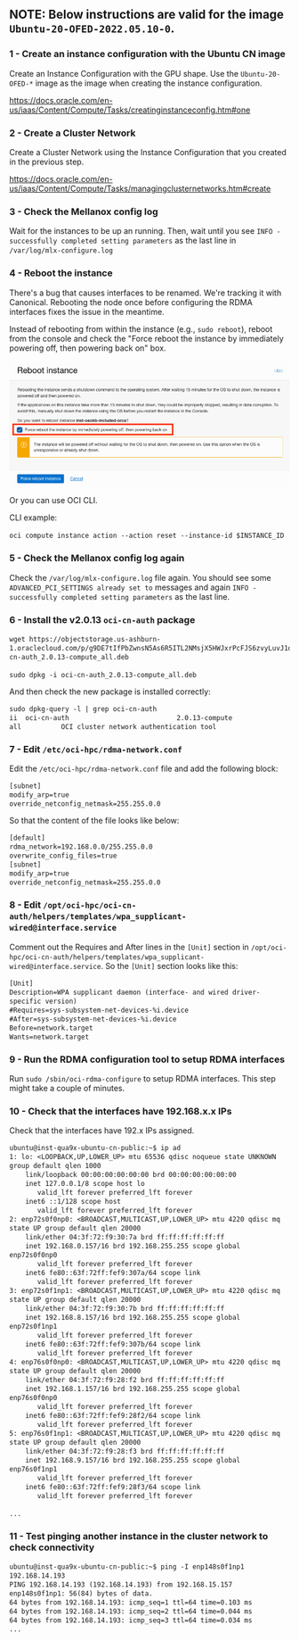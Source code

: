 ## NOTE: Below instructions are valid for the image `Ubuntu-20-OFED-2022.05.10-0`.



### 1 - Create an instance configuration with the Ubuntu CN image

Create an Instance Configuration with the GPU shape. Use the `Ubuntu-20-OFED-*` image as the image when creating the instance configuration.

https://docs.oracle.com/en-us/iaas/Content/Compute/Tasks/creatinginstanceconfig.htm#one

### 2 - Create a Cluster Network

Create a Cluster Network using the Instance Configuration that you created in the previous step.

https://docs.oracle.com/en-us/iaas/Content/Compute/Tasks/managingclusternetworks.htm#create

### 3 - Check the Mellanox config log

Wait for the instances to be up an running. Then, wait until you see `INFO - successfully completed setting parameters` as the last line in `/var/log/mlx-configure.log`

### 4 - Reboot the instance

There's a bug that causes interfaces to be renamed. We're tracking it with Canonical. Rebooting the node once before configuring the RDMA interfaces fixes the issue in the meantime.

Instead of rebooting from within the instance (e.g., `sudo reboot`), reboot from the console and check the "Force reboot the instance by immediately powering off, then powering back on" box.

![Force reboot](https://github.com/OguzPastirmaci/misc/blob/master/images/force_reboot.png)

Or you can use OCI CLI.

CLI example:

`oci compute instance action --action reset --instance-id $INSTANCE_ID`

### 5 - Check the Mellanox config log again

Check the `/var/log/mlx-configure.log` file again. You should see some `ADVANCED_PCI_SETTINGS already set to` messages and again `INFO - successfully completed setting parameters` as the last line.

### 6 - Install the v2.0.13  `oci-cn-auth` package

```
wget https://objectstorage.us-ashburn-1.oraclecloud.com/p/g9DE7tIfPbZwnsN5As6R5ITL2NMsjX5HWJxrPcFJS6zvyLuvJ1o4zMZTiwMMhGwr/n/hpc_limited_availability/b/share/o/oci-cn-auth_2.0.13-compute_all.deb

sudo dpkg -i oci-cn-auth_2.0.13-compute_all.deb
```

And then check the new package is installed correctly:

```
sudo dpkg-query -l | grep oci-cn-auth
ii  oci-cn-auth                           2.0.13-compute                           all          OCI cluster network authentication tool
```

### 7 - Edit `/etc/oci-hpc/rdma-network.conf`

Edit the `/etc/oci-hpc/rdma-network.conf` file and add the following block:

```
[subnet]
modify_arp=true
override_netconfig_netmask=255.255.0.0
```

So that the content of the file looks like below:

```
[default]
rdma_network=192.168.0.0/255.255.0.0
overwrite_config_files=true
[subnet]
modify_arp=true
override_netconfig_netmask=255.255.0.0
```

### 8 - Edit `/opt/oci-hpc/oci-cn-auth/helpers/templates/wpa_supplicant-wired@interface.service`

Comment out the Requires and After lines in the `[Unit]` section in `/opt/oci-hpc/oci-cn-auth/helpers/templates/wpa_supplicant-wired@interface.service`. So the `[Unit]` section looks like this:

```
[Unit]
Description=WPA supplicant daemon (interface- and wired driver-specific version)
#Requires=sys-subsystem-net-devices-%i.device
#After=sys-subsystem-net-devices-%i.device
Before=network.target
Wants=network.target
```

### 9 - Run the RDMA configuration tool to setup RDMA interfaces

Run `sudo /sbin/oci-rdma-configure` to setup RDMA interfaces. This step might take a couple of minutes.

### 10 - Check that the interfaces have 192.168.x.x IPs

Check that the interfaces have 192.x IPs assigned.

```
ubuntu@inst-qua9x-ubuntu-cn-public:~$ ip ad
1: lo: <LOOPBACK,UP,LOWER_UP> mtu 65536 qdisc noqueue state UNKNOWN group default qlen 1000
    link/loopback 00:00:00:00:00:00 brd 00:00:00:00:00:00
    inet 127.0.0.1/8 scope host lo
       valid_lft forever preferred_lft forever
    inet6 ::1/128 scope host
       valid_lft forever preferred_lft forever
2: enp72s0f0np0: <BROADCAST,MULTICAST,UP,LOWER_UP> mtu 4220 qdisc mq state UP group default qlen 20000
    link/ether 04:3f:72:f9:30:7a brd ff:ff:ff:ff:ff:ff
    inet 192.168.0.157/16 brd 192.168.255.255 scope global enp72s0f0np0
       valid_lft forever preferred_lft forever
    inet6 fe80::63f:72ff:fef9:307a/64 scope link
       valid_lft forever preferred_lft forever
3: enp72s0f1np1: <BROADCAST,MULTICAST,UP,LOWER_UP> mtu 4220 qdisc mq state UP group default qlen 20000
    link/ether 04:3f:72:f9:30:7b brd ff:ff:ff:ff:ff:ff
    inet 192.168.8.157/16 brd 192.168.255.255 scope global enp72s0f1np1
       valid_lft forever preferred_lft forever
    inet6 fe80::63f:72ff:fef9:307b/64 scope link
       valid_lft forever preferred_lft forever
4: enp76s0f0np0: <BROADCAST,MULTICAST,UP,LOWER_UP> mtu 4220 qdisc mq state UP group default qlen 20000
    link/ether 04:3f:72:f9:28:f2 brd ff:ff:ff:ff:ff:ff
    inet 192.168.1.157/16 brd 192.168.255.255 scope global enp76s0f0np0
       valid_lft forever preferred_lft forever
    inet6 fe80::63f:72ff:fef9:28f2/64 scope link
       valid_lft forever preferred_lft forever
5: enp76s0f1np1: <BROADCAST,MULTICAST,UP,LOWER_UP> mtu 4220 qdisc mq state UP group default qlen 20000
    link/ether 04:3f:72:f9:28:f3 brd ff:ff:ff:ff:ff:ff
    inet 192.168.9.157/16 brd 192.168.255.255 scope global enp76s0f1np1
       valid_lft forever preferred_lft forever
    inet6 fe80::63f:72ff:fef9:28f3/64 scope link
       valid_lft forever preferred_lft forever
       
...
```

### 11 - Test pinging another instance in the cluster network to check connectivity

```
ubuntu@inst-qua9x-ubuntu-cn-public:~$ ping -I enp148s0f1np1 192.168.14.193
PING 192.168.14.193 (192.168.14.193) from 192.168.15.157 enp148s0f1np1: 56(84) bytes of data.
64 bytes from 192.168.14.193: icmp_seq=1 ttl=64 time=0.103 ms
64 bytes from 192.168.14.193: icmp_seq=2 ttl=64 time=0.044 ms
64 bytes from 192.168.14.193: icmp_seq=3 ttl=64 time=0.034 ms
...
```
